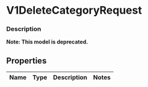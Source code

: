 
# V1DeleteCategoryRequest

### Description


**Note: This model is deprecated.**

## Properties
Name | Type | Description | Notes
------------ | ------------- | ------------- | -------------



